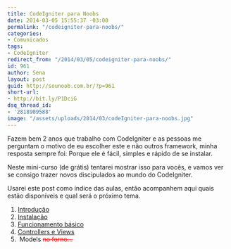 ```yaml
---
title: CodeIgniter para Noobs
date: 2014-03-05 15:55:37 -03:00
permalink: "/codeigniter-para-noobs/"
categories:
- Comunicados
tags:
- CodeIgniter
redirect_from: "/2014/03/05/codeigniter-para-noobs/"
id: 961
author: Sena
layout: post
guid: http://sounoob.com.br/?p=961
short-url:
- http://bit.ly/P1DciG
dsq_thread_id:
- '2818909588'
image: "/assets/uploads/2014/03/codeIgniter-para-noobs.jpg"
---
```


Fazem bem 2 anos que trabalho com CodeIgniter e as pessoas me perguntam o motivo de eu escolher este e não outros framework, minha resposta sempre foi: Porque ele é fácil, simples e rápido de se instalar.

Neste mini-curso (de grátis) tentarei mostrar isso para vocês, e vamos ver se consigo trazer novos discipulados ao mundo do CodeIgniter.<!--more-->

Usarei este post como índice das aulas, então acompanhem aqui quais estão disponíveis e qual será o próximo tema.

  1. <a title="Introdução – CodeIgniter para Noobs" href="/introducao-codeigniter-para-noobs/" target="_blank">Introdução</a>
  2. <a title="Instalando o CodeIgniter" href="/instalando-o-codeigniter/" target="_blank">Instalação</a>
  3. <a title="Funcionamento básico do CodeIgniter" href="/funcionamento-basico-do-codeigniter/" target="_blank">Funcionamento básico</a>
  4. <a title="Controllers e Views – CodeIgniter" href="/controllers-e-views-codeigniter/" target="_blank">Controllers e Views</a>
  5.  Models <span style="color: #ff0000;"><del>no forno…</del></span>